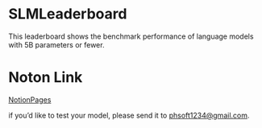 # SLMLeaderboard
This leaderboard shows the benchmark performance of language models with 5B parameters or fewer.

# Noton Link
[NotionPages](https://chambray-argon-e8b.notion.site/SLM-Benchmark-Leaderboard-16e2f413330f80469fccdd75fde64334)

if you’d like to test your model, please send it to phsoft1234@gmail.com.
